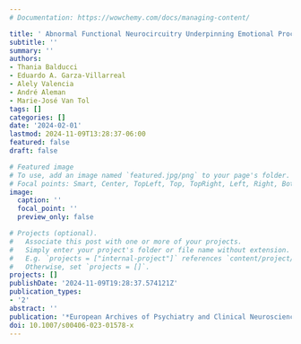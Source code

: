 ```yaml
---
# Documentation: https://wowchemy.com/docs/managing-content/

title: ' Abnormal Functional Neurocircuitry Underpinning Emotional Processing in Fibromyalgia '
subtitle: ''
summary: ''
authors:
- Thania Balducci
- Eduardo A. Garza-Villarreal
- Alely Valencia
- André Aleman
- Marie-José Van Tol
tags: []
categories: []
date: '2024-02-01'
lastmod: 2024-11-09T13:28:37-06:00
featured: false
draft: false

# Featured image
# To use, add an image named `featured.jpg/png` to your page's folder.
# Focal points: Smart, Center, TopLeft, Top, TopRight, Left, Right, BottomLeft, Bottom, BottomRight.
image:
  caption: ''
  focal_point: ''
  preview_only: false

# Projects (optional).
#   Associate this post with one or more of your projects.
#   Simply enter your project's folder or file name without extension.
#   E.g. `projects = ["internal-project"]` references `content/project/deep-learning/index.md`.
#   Otherwise, set `projects = []`.
projects: []
publishDate: '2024-11-09T19:28:37.574121Z'
publication_types:
- '2'
abstract: ''
publication: '*European Archives of Psychiatry and Clinical Neuroscience*'
doi: 10.1007/s00406-023-01578-x
---
```

